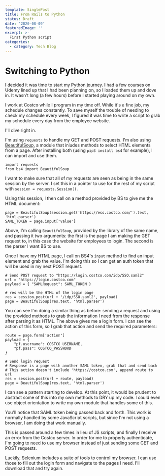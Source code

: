 ```yaml
---
template: SinglePost
title: From Rails to Python
status: Draft
date: '2020-08-09'
featuredImage: ''
excerpt: >-
  First Python script
categories:
  - category: Tech Blog
---
```


# Switching to Python

I decided it was time to start my Python journey. I had a few courses on Udemy lined up that I had been planning on, so I loaded them up and dove in. It wasn't long (a few hours) before I started playing around on my own.

I work at Costco while I program in my time off. While it's a fine job, my schedule changes constantly. To save myself the trouble of needing to check my schedule every week, I figured it was time to write a script to grab my schedule every day from the employee website.

I'll dive right in. 

I'm using `requests` to handle my GET and POST requests. I'm also using [BeautifulSoup](), a module that inludes methods to select HTML elements from a page. After installing both (using `pip3 install bs4` for example), I can import and use them.

```
import requests 
from bs4 import BeautifulSoup
```

I want to make sure that all of my requests are seen as being in the same session by the server. I set this in a pointer to use for the rest of my script with `session = requests.Session()`.

Using this session, I then call on a method provided by BS to give me the HTML document:

```
page = BeautifulSoup(session.get('https://ess.costco.com/').text, 'html.parser')
SAML_TOKEN = page.input['value']
```

Above, I'm calling `BeautifulSoup`, provided by the library of the same name, and passing it two arguments: the first is the page I am making the GET request to, in this case the website for employees to login. The second is the parser I want BS to use.

Once I have my HTML page, I call on BS4's `input` method to find an input element and grab the value. I'm doing this so I can get an auth token that will be used in my next POST request.

```
# Send POST request to "https://login.costco.com/idp/SSO.saml2"
url = "https://login.costco.com"
payload = { "SAMLRequest": SAML_TOKEN }

# res will be the HTML of the login page
res = session.post(url + '/idp/SSO.saml2', payload)
page = BeautifulSoup(res.text, 'html.parser')
```

You can see I'm doing a similar thing as before: sending a request and using the provided methods to grab the information I need from the response after parsing it as HTML. The above gives me a login form. I can see the action of this form, so I grab that action and send the required parameters:

```
route = page.form['action']
payload = {
    "pf.username": COSTCO_USERNAME,
    "pf.pass": COSTCO_PASSWORD
}

# Send login request
# Response is a page with another SAML token, grab that and send back
# This action doesn't include 'https://costco.com', append route to url
res = session.post(url + route, payload)
page = BeautifulSoup(res.text, 'html.parser')
```

I can see a pattern starting to develop. At this point, it would be prudent to abstract some of this into my own methods to DRY up my code. I could even use object orientation to write my own module that handles some of this.

You'll notice that SAML token being passed back and forth. This work is normally handled by some JavaScript scripts, but since I'm not using a browser, I am doing that work manually.

This is passed around a few times in lieu of JS scripts, and finally I receive an error from the Costco server. In order for me to properly authenticate, I'm going to need to use my browser instead of just sending some GET and POST requests.

Luckily, Selenium includes a suite of tools to control my browser. I can use those to fill out the login form and navigate to the pages I need. I'll download that and try again.